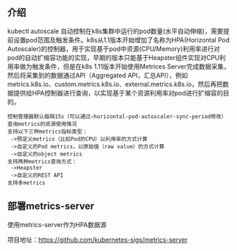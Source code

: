 ## 介绍

kubectl autoscale ⾃动控制在k8s集群中运⾏的pod数量(⽔平⾃动伸缩)，需要提前设置pod范围及触发条件。k8s从1.1版本开始增加了名称为HPA(Horizontal Pod Autoscaler)的控制器，⽤于实现基于pod中资源(CPU/Memory)利⽤率进⾏对pod的⾃动扩缩容功能的实现，早期的版本只能基于Heapster组件实现对CPU利⽤率做为触发条件，但是在k8s 1.11版本开始使⽤Metrices Server完成数据采集，然后将采集到的数据通过API（Aggregated API，汇总API），例如metrics.k8s.io、custom.metrics.k8s.io、external.metrics.k8s.io，然后再把数据提供给HPA控制器进⾏查询，以实现基于某个资源利⽤率对pod进⾏扩缩容的⽬的。

```
控制管理器默认每隔15s（可以通过–horizontal-pod-autoscaler-sync-period修改）查询metrics的资源使⽤情况
⽀持以下三种metrics指标类型：
 ->预定义metrics（⽐如Pod的CPU）以利⽤率的⽅式计算
 ->⾃定义的Pod metrics，以原始值（raw value）的⽅式计算
 ->⾃定义的object metrics
⽀持两种metrics查询⽅式：
 ->Heapster
 ->⾃定义的REST API
⽀持多metrics
```

## 部署metrics-server

使用metrics-server作为HPA数据源

项目地址：https://github.com/kubernetes-sigs/metrics-server

